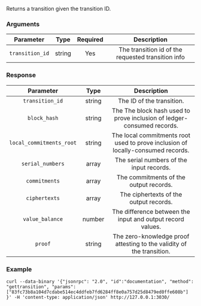 Returns a transition given the transition ID.

### Arguments

|    Parameter    |  Type  | Required |                     Description                    |
|:---------------:|:------:|:--------:|:--------------------------------------------------:|
| `transition_id` | string |    Yes   | The transition id of the requested transition info |

### Response

|         Parameter        |  Type  |                                   Description                                   |
|:------------------------:|:------:|:-------------------------------------------------------------------------------:|
| `transition_id`          | string | The ID of the transition.                                                       |
| `block_hash`             | string | The The block hash used to prove inclusion of ledger-consumed records.          | 
| `local_commitments_root` | string | The local commitments root used to prove inclusion of locally-consumed records. |
| `serial_numbers`         | array  | The serial numbers of the input records.                                        |
| `commitments`            | array  | The commitments of the output records.                                          |
| `ciphertexts`            | array  | The ciphertexts of the output records.                                          |
| `value_balance`          | number | The difference between the input and output record values.                      |
| `proof`                  | string | The zero-knowledge proof attesting to the validity of the transition.           |

### Example
```ignore
curl --data-binary '{"jsonrpc": "2.0", "id":"documentation", "method": "gettransition", "params": ["83fc73b8a104d7cdabe514ec4ddfeb7fd6284ff8e0a757d25d8479ed0ffe608b"] }' -H 'content-type: application/json' http://127.0.0.1:3030/
```
